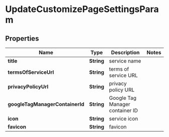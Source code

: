 

# UpdateCustomizePageSettingsParam


## Properties

| Name | Type | Description | Notes |
|------------ | ------------- | ------------- | -------------|
|**title** | **String** | service name |  |
|**termsOfServiceUrl** | **String** | terms of service URL |  |
|**privacyPolicyUrl** | **String** | privacy policy URL |  |
|**googleTagManagerContainerId** | **String** | Google Tag Manager container ID |  |
|**icon** | **String** | service icon |  |
|**favicon** | **String** | favicon |  |




